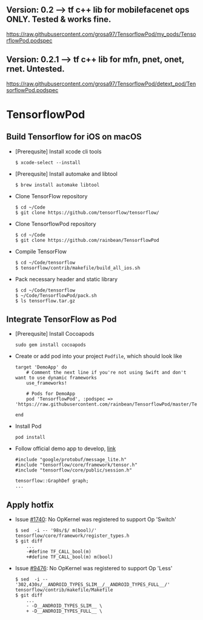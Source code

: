 ## Version: 0.2 --> tf c++ lib for mobilefacenet ops ONLY. Tested & works fine.
https://raw.githubusercontent.com/grosa97/TensorflowPod/my_pods/TensorflowPod.podspec

## Version: 0.2.1 --> tf c++ lib for mfn, pnet, onet, rnet. Untested.
https://raw.githubusercontent.com/grosa97/TensorflowPod/detext_pod/TensorflowPod.podspec



# TensorflowPod

## Build Tensorflow for iOS on macOS

* [Prerequsite] Install xcode cli tools
    ```
    $ xcode-select --install
    ```

* [Prerequsite] Install automake and libtool
    ```
    $ brew install automake libtool
    ```

* Clone TensorFlow repository
    ```
    $ cd ~/Code
    $ git clone https://github.com/tensorflow/tensorflow/
    ```

* Clone TensorflowPod repository
    ```
    $ cd ~/Code
    $ git clone https://github.com/rainbean/TensorflowPod
    ```

* Compile TensorFlow 
    ```
    $ cd ~/Code/tensorflow
    $ tensorflow/contrib/makefile/build_all_ios.sh
    ```

* Pack necessary header and static library
    ```
    $ cd ~/Code/tensorflow
    $ ~/Code/TensorflowPod/pack.sh
    $ ls tensorflow.tar.gz
    ```

## Integrate TensorFlow as Pod

* [Prerequsite] Install Cocoapods
    ```
    sudo gem install cocoapods
    ```

* Create or add pod into your project ```Podfile```, which should look like
    ```
    target 'DemoApp' do
        # Comment the next line if you're not using Swift and don't want to use dynamic frameworks
        use_frameworks!

        # Pods for DemoApp
        pod 'TensorflowPod', :podspec => 'https://raw.githubusercontent.com/rainbean/TensorflowPod/master/TensorflowPod.podspec'

    end
    ```

* Install Pod
    ```
    pod install
    ```

* Follow official demo app to develop, [link](https://github.com/tensorflow/tensorflow/tree/master/tensorflow/examples/ios)
    ```
    #include "google/protobuf/message_lite.h"
    #include "tensorflow/core/framework/tensor.h"
    #include "tensorflow/core/public/session.h"

    tensorflow::GraphDef graph;
    ...
    ``` 

## Apply hotfix

* Issue [#1740](https://github.com/tensorflow/models/issues/1740): No OpKernel was registered to support Op 'Switch'
    ```
    $ sed  -i -- '98s/$/ m(bool)/' tensorflow/core/framework/register_types.h
    $ git diff
        ...
        -#define TF_CALL_bool(m)
        +#define TF_CALL_bool(m) m(bool)
    ```

* Issue [#9476](https://github.com/tensorflow/tensorflow/issues/9476): No OpKernel was registered to support Op 'Less'
    ```
    $ sed  -i -- '302,430s/__ANDROID_TYPES_SLIM__/__ANDROID_TYPES_FULL__/' tensorflow/contrib/makefile/Makefile
    $ git diff
        ...
        - -D__ANDROID_TYPES_SLIM__ \
        + -D__ANDROID_TYPES_FULL__ \
    ```
